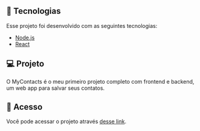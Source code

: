 ## :rocket: Tecnologias

Esse projeto foi desenvolvido com as seguintes tecnologias:

- [Node.js](https://nodejs.org/en/)
- [React](https://reactjs.org)

## 💻 Projeto

O MyContacts é o meu primeiro projeto completo com frontend e backend, um web app para salvar seus contatos.

## 🔖 Acesso

Você pode acessar o projeto através [desse link](https://mylistcontacts.herokuapp.com).
